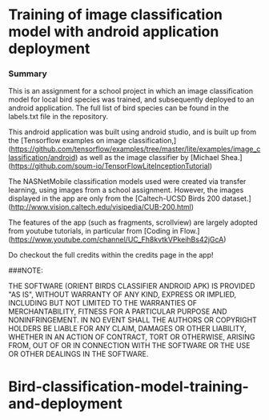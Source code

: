 # Training of image classification model with android application deployment

### Summary

This is an assignment for a school project in which an image classification model for local bird species was trained, and subsequently deployed to an android application. The full list of bird species can be found in the labels.txt file in the repository.

This android application was built using android studio, and is built up from the [Tensorflow examples on image classification,] (https://github.com/tensorflow/examples/tree/master/lite/examples/image_classification/android) as well as the image classifier by [Michael Shea.] (https://github.com/soum-io/TensorFlowLiteInceptionTutorial)

The NASNetMobile classification models used were created via transfer learning, using images from a school assignment. However, the images displayed in the app are only from the [Caltech-UCSD Birds 200 dataset.] (http://www.vision.caltech.edu/visipedia/CUB-200.html)

The features of the app (such as fragments, scrollview) are largely adopted from youtube tutorials, in particular from [Coding in Flow.] (https://www.youtube.com/channel/UC_Fh8kvtkVPkeihBs42jGcA)

Do checkout the full credits within the credits page in the app!


###NOTE:

THE SOFTWARE (ORIENT BIRDS CLASSIFIER ANDROID APK) IS PROVIDED "AS IS", WITHOUT WARRANTY OF ANY KIND, EXPRESS OR IMPLIED, INCLUDING BUT NOT LIMITED TO THE WARRANTIES OF MERCHANTABILITY, FITNESS FOR A PARTICULAR PURPOSE AND NONINFRINGEMENT. IN NO EVENT SHALL THE AUTHORS OR COPYRIGHT HOLDERS BE LIABLE FOR ANY CLAIM, DAMAGES OR OTHER LIABILITY, WHETHER IN AN ACTION OF CONTRACT, TORT OR OTHERWISE, ARISING FROM, OUT OF OR IN CONNECTION WITH THE SOFTWARE OR THE USE OR OTHER DEALINGS IN THE SOFTWARE.
# Bird-classification-model-training-and-deployment
